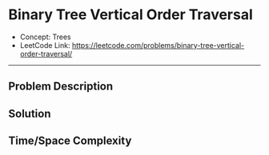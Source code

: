 # Binary Tree Vertical Order Traversal

- Concept: Trees
- LeetCode Link: https://leetcode.com/problems/binary-tree-vertical-order-traversal/

---

## Problem Description

## Solution

## Time/Space Complexity

